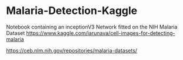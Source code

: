 # Malaria-Detection-Kaggle
Notebook containing an inceptionV3 Network fitted on the NIH Malaria Dataset
https://www.kaggle.com/iarunava/cell-images-for-detecting-malaria

https://ceb.nlm.nih.gov/repositories/malaria-datasets/
